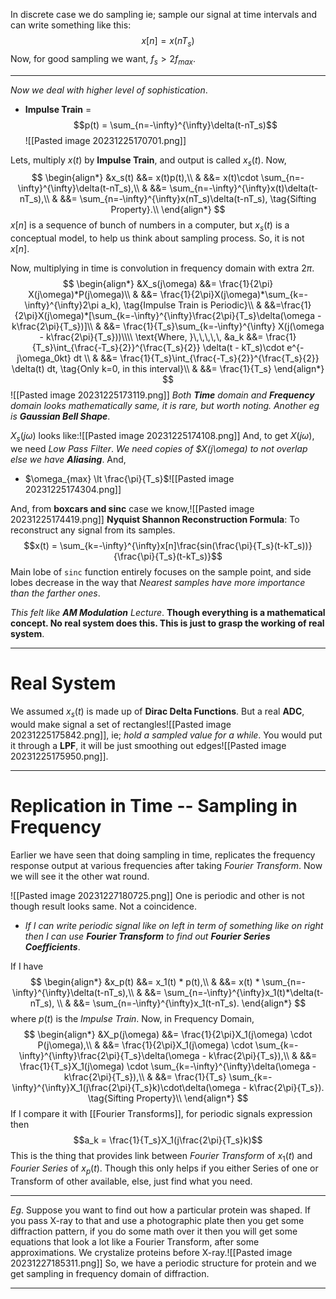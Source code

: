 In discrete case we do sampling ie; sample our signal at time intervals and can write something like this: $$x[n] = x(nT_s)$$
Now, for good sampling we want, $f_s > 2f_{max}$.
***
*Now we deal with higher level of sophistication*.
- **Impulse Train** = $$p(t) = \sum_{n=-\infty}^{\infty}\delta(t-nT_s)$$![[Pasted image 20231225170701.png]]

Lets, multiply $x(t)$ by **Impulse Train**, and output is called $x_s(t)$.
Now, 
$$
\begin{align*}
&x_s(t) &&= x(t)p(t),\\
& &&= x(t)\cdot \sum_{n=-\infty}^{\infty}\delta(t-nT_s),\\
& &&= \sum_{n=-\infty}^{\infty}x(t)\delta(t-nT_s),\\
& &&= \sum_{n=-\infty}^{\infty}x(nT_s)\delta(t-nT_s), \tag{Sifting Property}.\\
\end{align*}
$$
$x[n]$ is a sequence of bunch of numbers in a computer, but $x_s(t)$ is a conceptual model, to help us think about sampling process. So, it is not $x[n]$.

Now, multiplying in time is convolution in frequency domain with extra $2\pi$.
$$
\begin{align*}
&X_s(j\omega) &&= \frac{1}{2\pi} X(j\omega)*P(j\omega)\\
& &&= \frac{1}{2\pi}X(j\omega)*\sum_{k=-\infty}^{\infty}2\pi a_k), \tag{Impulse Train is Periodic}\\
& &&=\frac{1}{2\pi}X(j\omega)*[\sum_{k=-\infty}^{\infty}\frac{2\pi}{T_s}\delta(\omega - k\frac{2\pi}{T_s})]\\
& &&= \frac{1}{T_s}\sum_{k=-\infty}^{\infty} X(j(\omega - k\frac{2\pi}{T_s}))\\\\
\text{Where, }\,\,\,\,\, &a_k &&= \frac{1}{T_s}\int_{\frac{-T_s}{2}}^{\frac{T_s}{2}} \delta(t - kT_s)\cdot e^{-j\omega_0kt} dt \\
& &&= \frac{1}{T_s}\int_{\frac{-T_s}{2}}^{\frac{T_s}{2}} \delta(t) dt, \tag{Only k=0, in this interval}\\
& &&= \frac{1}{T_s}
\end{align*}
$$![[Pasted image 20231225173119.png]]
*Both **Time** domain and **Frequency** domain looks mathematically same, it is rare, but worth noting. Another eg is **Gaussian Bell Shape***.

$X_s(j\omega)$ looks like:![[Pasted image 20231225174108.png]]
And, to get $X(j\omega)$, we need *Low Pass Filter*. *We need copies of $X(j\omega) to not overlap else we have **Aliasing***.
And,
- $\omega_{max} \lt \frac{\pi}{T_s}$![[Pasted image 20231225174304.png]]

And, from **boxcars and sinc** case we know,![[Pasted image 20231225174419.png]]
**Nyquist Shannon Reconstruction Formula**: To reconstruct any signal from its samples.
$$x(t) = \sum_{k=-\infty}^{\infty}x[n]\frac{sin(\frac{\pi}{T_s}(t-kT_s))}{\frac{\pi}{T_s}(t-kT_s)}$$
Main lobe of `sinc` function entirely focuses on the sample point, and side lobes decrease in the way that *Nearest samples have more importance than the farther ones*.

*This felt like **AM Modulation** Lecture*. **Though everything is a mathematical concept. No real system does this. This is just to grasp the working of real system**.
***
# Real System

We assumed $x_s(t)$ is made up of **Dirac Delta Functions**. But a real **ADC**, would make signal a set of rectangles![[Pasted image 20231225175842.png]], ie; *hold a sampled value for a while*. You would put it through a **LPF**, it will be just smoothing out edges![[Pasted image 20231225175950.png]].
***
# Replication in Time -- Sampling in Frequency

Earlier we have seen that doing sampling in time, replicates the frequency response output at various frequencies after taking *Fourier Transform*. Now we will see it the other wat round.

![[Pasted image 20231227180725.png]]
One is periodic and other is not though result looks same. Not a coincidence.
- *If I can write periodic signal like on left in term of something like on right then I can use **Fourier Transform** to find out **Fourier Series Coefficients***.

If I have 
$$
\begin{align*}
&x_p(t) &&= x_1(t) * p(t),\\ 
& &&= x(t) * \sum_{n=-\infty}^{\infty}\delta(t-nT_s),\\
& &&= \sum_{n=-\infty}^{\infty}x_1(t)*\delta(t-nT_s), \\
& &&= \sum_{n=-\infty}^{\infty}x_1(t-nT_s).
\end{align*}
$$where $p(t)$ is the *Impulse Train*.
Now, in Frequency Domain, 
$$
\begin{align*}
&X_p(j\omega) &&= \frac{1}{2\pi}X_1(j\omega) \cdot P(j\omega),\\ 
& &&= \frac{1}{2\pi}X_1(j\omega) \cdot \sum_{k=-\infty}^{\infty}\frac{2\pi}{T_s}\delta(\omega - k\frac{2\pi}{T_s}),\\
& &&= \frac{1}{T_s}X_1(j\omega) \cdot \sum_{k=-\infty}^{\infty}\delta(\omega - k\frac{2\pi}{T_s}),\\
& &&= \frac{1}{T_s} \sum_{k=-\infty}^{\infty}X_1(j\frac{2\pi}{T_s}k)\cdot\delta(\omega - k\frac{2\pi}{T_s}). \tag{Sifting Property}\\
\end{align*}
$$
If I compare it with [[Fourier Transforms]], for periodic signals expression then $$a_k = \frac{1}{T_s}X_1(j\frac{2\pi}{T_s}k)$$
This is the thing that provides link between *Fourier Transform* of $x_1(t)$ and *Fourier Series* of $x_p(t)$.
Though this only helps if you either Series of one or Transform of other available, else, just find what you need.
***
*Eg*. Suppose you want to find out how a particular protein was shaped. If you pass X-ray to that and use a photographic plate then you get some diffraction pattern, if you do some math over it then you will get some equations that look a lot like a Fourier Transform, after some approximations. We crystalize proteins before X-ray.![[Pasted image 20231227185311.png]]
So, we have a periodic structure for protein and we get sampling in frequency domain of diffraction.
***

